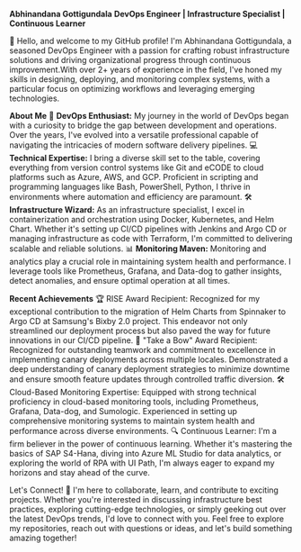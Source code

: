 **Abhinandana Gottigundala**
**DevOps Engineer | Infrastructure Specialist | Continuous Learner**

👋 Hello, and welcome to my GitHub profile! I'm Abhinandana Gottigundala, a seasoned DevOps Engineer with a passion for crafting robust infrastructure solutions and driving organizational progress through 
  continuous improvement.With over 2+ years of experience in the field, I've honed my skills in designing, deploying, and monitoring complex systems, with a particular focus on optimizing workflows and leveraging 
  emerging technologies.

**About Me**
🚀 **DevOps Enthusiast:** My journey in the world of DevOps began with a curiosity to bridge the gap between development and operations. Over the years, I've evolved into a versatile professional capable of navigating
    the intricacies of modern software delivery pipelines.
💻 **Technical Expertise:** I bring a diverse skill set to the table, covering everything from version control systems like Git and eCODE to cloud platforms such as Azure, AWS, and GCP. Proficient in scripting 
      and programming languages like Bash, PowerShell, Python, I thrive in environments where automation and efficiency are paramount.
🛠️ **Infrastructure Wizard:** As an infrastructure specialist, I excel in containerization and orchestration using Docker, Kubernetes, and Helm Chart. Whether it's setting up CI/CD pipelines with Jenkins and Argo CD
     or managing infrastructure as code with Terraform, I'm committed to delivering scalable and reliable solutions.
📊 **Monitoring Maven:** Monitoring and analytics play a crucial role in maintaining system health and performance. I leverage tools like Prometheus, Grafana, and Data-dog to gather insights, detect anomalies,
     and ensure optimal operation at all times.

**Recent Achievements**
🏆 RISE Award Recipient: Recognized for my exceptional contribution to the migration of Helm Charts from Spinnaker to Argo CD at Samsung's Bixby 2.0 project. This endeavor not only streamlined our 
    deployment process but also paved the way for future innovations in our CI/CD pipeline.
🏅 "Take a Bow" Award Recipient: Recognized for outstanding teamwork and commitment to excellence in implementing canary deployments across multiple locales.
     Demonstrated a deep understanding of canary deployment strategies to minimize downtime and ensure smooth feature updates through controlled traffic diversion.
🛠️ Cloud-Based Monitoring Expertise: Equipped with strong technical proficiency in cloud-based monitoring tools, including Prometheus, Grafana, Data-dog, and Sumologic. Experienced in setting up comprehensive
    monitoring systems to maintain system health and performance across diverse environments.
🔍 Continuous Learner: I'm a firm believer in the power of continuous learning. Whether it's mastering the basics of SAP S4-Hana, diving into Azure ML Studio for data analytics, or exploring
 the world of RPA with UI Path, I'm always eager to expand my horizons and stay ahead of the curve.

Let's Connect!
🌟 I'm here to collaborate, learn, and contribute to exciting projects. Whether you're interested in discussing infrastructure best practices, exploring cutting-edge technologies, or simply geeking out over
  the latest DevOps trends, I'd love to connect with you. Feel free to explore my repositories, reach out with questions or ideas, and let's build something amazing together!


